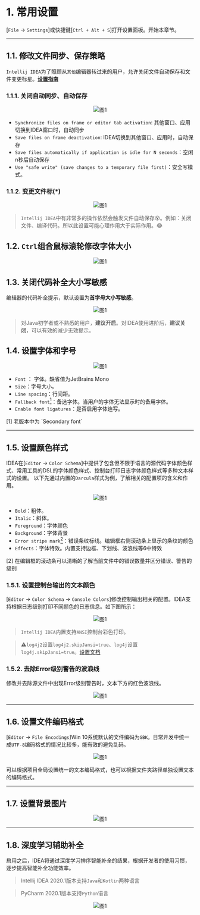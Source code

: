 # 1. 常用设置

[`File` -> `Settings`]或快捷键[`Ctrl + Alt + S`]打开设置面板。开始本章节。

----

## 1.1. 修改文件同步、保存策略

`Intellij IDEA`为了照顾从`其他`编辑器转过来的用户，允许关闭文件自动保存和文件变更标星。**[设置指南](https://www.jetbrains.com/help/idea/working-with-source-code.html#intro)**


### 1.1.1. 关闭自动同步、自动保存

<div align="center"><img src="./images/301/11.png" alt="图1"/></div>

* `Synchronize files on frame or editor tab activation`: 其他窗口、应用切换到IDEA窗口时，自动同步
* `Save files on frame deactivation`: IDEA切换到其他窗口、应用时，自动保存
* `Save files automatically if application is idle for N seconds`：空闲n秒后自动保存
* `Use "safe write" (save changes to a temporary file first)`：安全写模式。

### 1.1.2. 变更文件标(*)

<div align="center"><img src="./images/301/12.png" alt="图1"/></div>

> `Intellij IDEA`中有非常多的操作依然会触发文件自动保存:dizzy_face:。例如：关闭文件、编译代码。所以此设置可能心理作用大于实际作用。:joy: 

## 1.2. `Ctrl`组合鼠标滚轮修改字体大小

<div align="center"><img src="./images/301/10.png" alt="图1"/></div>

## 1.3. 关闭代码补全大小写敏感

编辑器的代码补全提示，默认设置为**首字母大小写敏感**。

<div align="center"><img src="./images/001/11.png" alt="图1"/></div>

> 对Java初学者或不熟悉的用户，**建议开启**。对IDEA使用进阶后，**建议关闭**，可以有效的减少无效提示。

## 1.4. 设置字体和字号

<div align="center"><img src="./images/301/1.png" alt="图1"/></div>

 * `Font` ： 字体。缺省值为JetBrains Mono
 * `Size`：字号大小。
 * `Line spacing`：行间距。
 * `Fallback font`[<sup>1</sup>](#refer-anchar-1)：备选字体。当用户的字体无法显示时的备用字体。
 * `Enable font ligatures`：是否启用字体连写。

<div id="refer-anchar-1"></div>
[1] 老版本中为 `Secondary font`

----
## 1.5. 设置颜色样式

IDEA在[`Editor` -> `Color Schema`]中提供了包含但不限于语言的源代码字体颜色样式、常用工具的DSL的字体颜色样式、控制台打印日志字体颜色样式等多种文本样式的设置。
以下先通过内置的`Darcula`样式为例，了解相关的配置项的含义和作用。

<div align="center"><img src="./images/301/3.png" alt="图1"/></div>

 * `Bold`：粗体。
 * `Italic`：斜体。
 * `Foreground`：字体颜色
 * `Background`：字体背景
 * `Error stripe mark`[<sup>2</sup>](#refer-anchar-2)：错误条纹标线。编辑框右侧滚动条上显示的条纹的颜色
 * `Effects`：字体特效。内置支持边框、下划线、波浪线等6中特效

<div id="refer-anchar-2"></div>
[2] 在编辑框的滚动条可以清晰的了解当前文件中的错误数量并区分错误、警告的级别

### 1.5.1. 设置控制台输出的文本颜色

[`Editor` -> `Color Schema` -> `Console Colors`]修改控制输出相关的配置。IDEA支持根据日志级别打印不同颜色的日志信息。如下图所示：
<div align="center"><img src="./images/301/2.png" alt="图1"/></div>

> `Intellij IDEA`内置支持`ANSI`控制台彩色打印。

> :warning:`log4j2`设置`log4j2.skipJansi=true`、`log4j`设置`log4j.skipJansi=true`。[设置文档](http://logging.apache.org/log4j/2.x/manual/configuration.html)

### 1.5.2. 去除Error级别警告的波浪线

修改并去除源文件中出现Error级别警告时，文本下方的红色波浪线。
<div align="center"><img src="./images/301/4.png" alt="图1"/></div>

----
## 1.6. 设置文件编码格式

[`Editor` -> `File Encodings`]Win 10系统默认的文件编码为`GBK`。日常开发中统一成`UTF-8`编码格式的情况比较多，能有效的避免乱码。

<div align="center"><img src="./images/301/5.png" alt="图1"/></div>

可以根据项目全局设置统一的文本编码格式，也可以根据文件夹路径单独设置文本的编码格式。



---
## 1.7. 设置背景图片

<div align="center"><img src="./images/301/6.png" alt="图1"/></div>

---
## 1.8. 深度学习辅助补全

启用之后，IDEA将通过深度学习排序智能补全的结果，根据开发者的使用习惯，逐步提高智能补全功能效率。

> Intellij IDEA 2020.1版本支持`Java`和`Kotlin`两种语言

> PyCharm 2020.1版本支持`Python`语言

<div align="center"><img src="./images/301/7.png" alt="图1"/></div>

